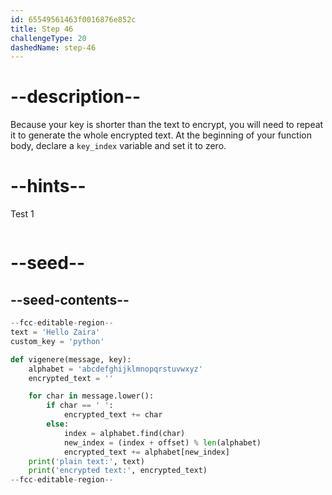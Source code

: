 ```yaml
---
id: 65549561463f0016876e852c
title: Step 46
challengeType: 20
dashedName: step-46
---
```


# --description--

Because your key is shorter than the text to encrypt, you will need to repeat it to generate the whole encrypted text.
At the beginning of your function body, declare a `key_index` variable and set it to zero.

# --hints--

Test 1

```js

```

# --seed--

## --seed-contents--

```py
--fcc-editable-region--
text = 'Hello Zaira'
custom_key = 'python'

def vigenere(message, key):
    alphabet = 'abcdefghijklmnopqrstuvwxyz'
    encrypted_text = ''

    for char in message.lower():
        if char == ' ':
            encrypted_text += char
        else:
            index = alphabet.find(char)    
            new_index = (index + offset) % len(alphabet)
            encrypted_text += alphabet[new_index]
    print('plain text:', text)
    print('encrypted text:', encrypted_text)
--fcc-editable-region--
```
